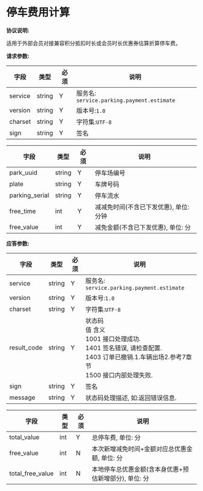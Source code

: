 # 停车费用计算

**协议说明:**

适用于外部会员对接兼容积分抵扣时长或会员时长优惠券估算折算停车费。

**请求参数:**

| 字段 | 类型 | 必须 | 说明|
| --- | --- | --- | --- |
| service | string | Y | 服务名: `service.parking.payment.estimate` |
| version | string | Y | 版本号:`1.0`|
| charset | string | Y | 字符集:`UTF-8`|
| sign | string | Y | 签名|

| 字段 | 类型 | 必须 | 说明|
| --- | --- | --- | --- |
| park_uuid | string | Y | 停车场编号 |
| plate | string | Y | 车牌号码|
| parking_serial | string | Y | 停车流水 |
| free_time | int | Y | 减减免时间(不含已下发优惠), 单位: 分钟 |
| free_value | int | Y | 减免金额(不含已下发优惠), 单位: 分 |

**应答参数:**

| 字段 | 类型 | 必须 | 说明|
| --- | --- | --- | --- |
| service | string | Y | 服务名: `service.parking.payment.estimate` |
| version | string | Y | 版本号:`1.0`|
| charset | string | Y | 字符集:`UTF-8`|
| result_code | string | Y | 状态码<br/>值 含义<br/>1001  接口处理成功.<br/>1401  签名错误, 请检查配置.<br/>1403  订单已撤销.1.车辆出场2.参考7章节<br/>1500  接口内部处理失败. |
| sign | string | Y | 签名|
| message | string | Y | 状态码处理描述, 如:返回错误信息. |

| 字段 | 类型 | 必须 | 说明|
| --- | --- | --- | --- |
| total_value | int | Y | 总停车费, 单位: 分 |
| free_value | int | N | 本次新增减免时间+金额对应总优惠金额, 单位: 分 |
| total_free_value | int | N | 本地停车总优惠金额(含本身优惠+预估新增部分), 单位: 分 |